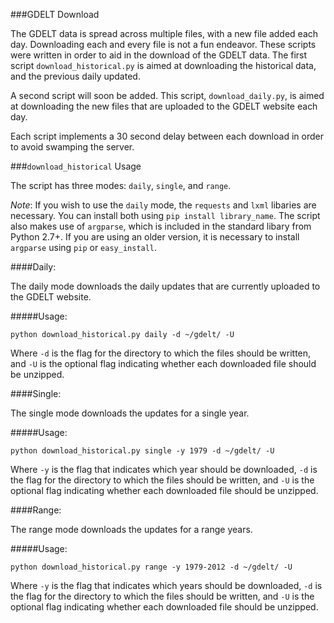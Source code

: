 ###GDELT Download

The GDELT data is spread across multiple files, with a new file added each day.
Downloading each and every file is not a fun endeavor. These scripts were 
written in order to aid in the download of the GDELT data. The first script 
`download_historical.py` is aimed at downloading the historical data, and the 
previous daily updated. 

A second script will soon be added. This script, `download_daily.py`, is aimed
at downloading the new files that are uploaded to the GDELT website each day. 

Each script implements a 30 second delay between each download in order to 
avoid swamping the server.

###`download_historical` Usage

The script has three modes: `daily`, `single`, and `range`.

*Note*: If you wish to use the `daily` mode, the `requests` and `lxml` libaries
are necessary. You can install both using `pip install library_name`. The script 
also makes use of `argparse`, which is included in the standard libary from
Python 2.7+. If you are using an older version, it is necessary to install 
`argparse` using `pip` or `easy_install`. 

####Daily:

The daily mode downloads the daily updates that are currently uploaded to the
GDELT website.  

#####Usage:

`python download_historical.py daily -d ~/gdelt/ -U` 

Where `-d` is the flag for the directory to which the files should be written,
and `-U` is the optional flag indicating whether each downloaded file should
be unzipped.

####Single:

The single mode downloads the updates for a single year.

#####Usage:

`python download_historical.py single -y 1979 -d ~/gdelt/ -U` 

Where `-y` is the flag that indicates which year should be downloaded, `-d` 
is the flag for the directory to which the files should be written, and `-U` 
is the optional flag indicating whether each downloaded file should be unzipped.

####Range:

The range mode downloads the updates for a range years.

#####Usage:

`python download_historical.py range -y 1979-2012 -d ~/gdelt/ -U` 

Where `-y` is the flag that indicates which years should be downloaded, `-d` 
is the flag for the directory to which the files should be written, and `-U` 
is the optional flag indicating whether each downloaded file should be unzipped.

